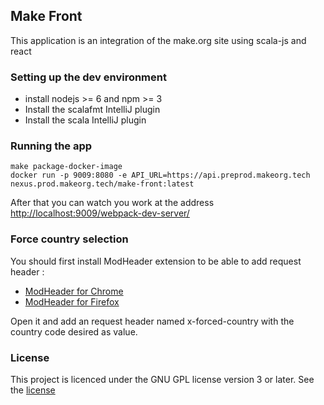 ## Make Front

This application is an integration of the make.org site using scala-js and react
 
### Setting up the dev environment
 *  install nodejs >= 6 and npm >= 3
 *  Install the scalafmt IntelliJ plugin
 *  Install the scala IntelliJ plugin
  
### Running the app
  
````
make package-docker-image
docker run -p 9009:8080 -e API_URL=https://api.preprod.makeorg.tech nexus.prod.makeorg.tech/make-front:latest

````

After that you can watch you work at the address [http://localhost:9009/webpack-dev-server/](http://localhost:9009/webpack-dev-server/)

### Force country selection

You should first install ModHeader extension to be able to add request header :

 - [ModHeader for Chrome](https://chrome.google.com/webstore/detail/modheader/idgpnmonknjnojddfkpgkljpfnnfcklj)
 - [ModHeader for Firefox](https://addons.mozilla.org/en-US/firefox/addon/modheader-firefox/)

Open it and add an request header named x-forced-country with the country code desired as value.

### License

This project is licenced under the GNU GPL license version 3 or later. See the [license](LICENSE.md)